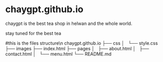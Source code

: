 # chaygpt.github.io
chaygpt is the best tea shop in helwan and the whole world.

stay tuned for the best tea

#this is the files structure\n
chaygpt.github.io
├── css
│   └── style.css
├── images
├── index.html
├── pages
│   ├── about.html
│   ├── contact.html
│   └── menu.html
└── README.md
